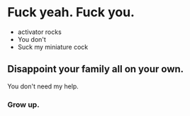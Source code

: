 # Fuck yeah. Fuck you.

- activator rocks
- You don't
- Suck my miniature cock
## Disappoint your family all on your own.

You don't need my help. 

### Grow up.